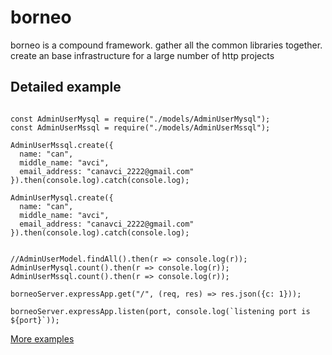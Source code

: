# borneo
borneo is a compound framework. gather all the common libraries together. create an base infrastructure for a large number of  http projects 

## Detailed example
```

const AdminUserMysql = require("./models/AdminUserMysql");
const AdminUserMssql = require("./models/AdminUserMssql");

AdminUserMssql.create({
  name: "can",
  middle_name: "avci",
  email_address: "canavci_2222@gmail.com"
}).then(console.log).catch(console.log);

AdminUserMysql.create({
  name: "can",
  middle_name: "avci",
  email_address: "canavci_2222@gmail.com"
}).then(console.log).catch(console.log);


//AdminUserModel.findAll().then(r => console.log(r));
AdminUserMysql.count().then(r => console.log(r));
AdminUserMssql.count().then(r => console.log(r));

borneoServer.expressApp.get("/", (req, res) => res.json({c: 1}));

borneoServer.expressApp.listen(port, console.log(`listening port is  ${port}`));
```

[ More examples ](examples/)
